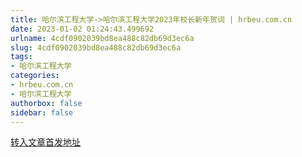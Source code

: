 ```yaml
---
title: 哈尔滨工程大学->哈尔滨工程大学2023年校长新年贺词 | hrbeu.com.cn
date: 2023-01-02 01:24:43.499692
urlname: 4cdf0902039bd8ea488c82db69d3ec6a
slug: 4cdf0902039bd8ea488c82db69d3ec6a
tags: 
- 哈尔滨工程大学
categories:
- hrbeu.com.cn
- 哈尔滨工程大学
authorbox: false
sidebar: false
---
```





[转入文章首发地址](http://gongxue.cn/info/1141/73996.htm)